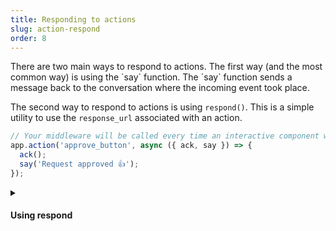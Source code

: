 ```yaml
---
title: Responding to actions
slug: action-respond
order: 8
---
```


<div class="section-content">
There are two main ways to respond to actions. The first way (and the most common way) is using the `say` function. The `say` function sends a message back to the conversation where the incoming event took place.

The second way to respond to actions is using `respond()`. This is a simple utility to use the `response_url` associated with an action.
</div>

```javascript
// Your middleware will be called every time an interactive component with the action_id “approve_button” is triggered
app.action('approve_button', async ({ ack, say }) => {
  ack();
  say('Request approved 👍');
});
```

<details markdown="0">
<summary class="section-head">
<h4 class="section-head">Using respond</h4>
</summary>

<div class="secondary-wrapper">

<div class="secondary-content">
In addition to using `say()`, you can respond to them using `respond()`. `respond()` is a utility for calling the `response_url`, so it behaves in the same way. You can pass a JSON object with a new message payload that will be published back to the source of the original interaction. Response URLs are covered in more depth [on our API site](https://api.slack.com/messaging/interactivity).
</div>

```javascript
// Listens to actions triggered with action_id of “user_select”
app.action('user_select', async ({ action, ack, respond }) => {
	ack();
	respond(`You selected <@${action.selected_user}>`);
});
```

</div>
</details>